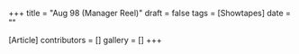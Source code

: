 +++
title = "Aug 98 (Manager Reel)"
draft = false
tags = [Showtapes]
date = ""

[Article]
contributors = []
gallery = []
+++